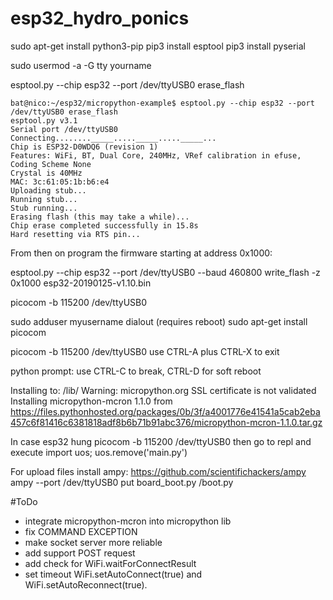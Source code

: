 # esp32_hydro_ponics
sudo apt-get install python3-pip
pip3 install esptool
pip3 install pyserial

sudo usermod -a -G tty yourname

esptool.py --chip esp32 --port /dev/ttyUSB0 erase_flash

````
bat@nico:~/esp32/micropython-example$ esptool.py --chip esp32 --port /dev/ttyUSB0 erase_flash
esptool.py v3.1
Serial port /dev/ttyUSB0
Connecting........_____....._____....._____...
Chip is ESP32-D0WDQ6 (revision 1)
Features: WiFi, BT, Dual Core, 240MHz, VRef calibration in efuse, Coding Scheme None
Crystal is 40MHz
MAC: 3c:61:05:1b:b6:e4
Uploading stub...
Running stub...
Stub running...
Erasing flash (this may take a while)...
Chip erase completed successfully in 15.8s
Hard resetting via RTS pin...
````

From then on program the firmware starting at address 0x1000:


esptool.py --chip esp32 --port /dev/ttyUSB0 --baud 460800 write_flash -z 0x1000 esp32-20190125-v1.10.bin

picocom -b 115200 /dev/ttyUSB0


sudo adduser myusername dialout (requires reboot)
sudo apt-get install picocom

picocom -b 115200 /dev/ttyUSB0
use CTRL-A plus CTRL-X to exit

python prompt:  use CTRL-C to break, CTRL-D for soft reboot


Installing to: /lib/
Warning: micropython.org SSL certificate is not validated
Installing micropython-mcron 1.1.0 from https://files.pythonhosted.org/packages/0b/3f/a4001776e41541a5cab2eba457c6f81416c6381818adf8b6b71b91abc376/micropython-mcron-1.1.0.tar.gz

In case esp32 hung
picocom -b 115200 /dev/ttyUSB0
then go to repl and execute
import uos; uos.remove('main.py')

For upload files install ampy: https://github.com/scientifichackers/ampy
ampy --port /dev/ttyUSB0 put board_boot.py /boot.py

#ToDo
 - integrate micropython-mcron into micropython lib 
 - fix COMMAND EXCEPTION
 - make socket server more reliable
 - add support POST request
 - add check for WiFi.waitForConnectResult 
 - set timeout WiFi.setAutoConnect(true) and WiFi.setAutoReconnect(true).


